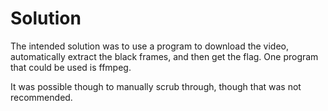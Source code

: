# Solution

The intended solution was to use a program to download the video, automatically extract the black frames, and then get the flag. One program that could be used is ffmpeg. 

It was possible though to manually scrub through, though that was not recommended. 